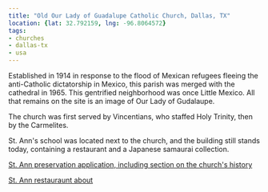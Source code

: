 ```yaml
---
title: "Old Our Lady of Guadalupe Catholic Church, Dallas, TX"
location: {lat: 32.792159, lng: -96.8064572}
tags:
- churches
- dallas-tx
- usa
---
```


Established in 1914 in response to the flood of Mexican refugees fleeing the anti-Catholic dictatorship in Mexico, this parish was merged with the cathedral in 1965.  This gentrified neighborhood was once Little Mexico.  All that remains on the site is an image of Our Lady of Gudalaupe.

The church was first served by Vincentians, who staffed Holy Trinity, then by the Carmelites.

St. Ann's school was located next to the church, and the building still stands today, containing a restaurant and a Japanese samaurai collection.

[St. Ann preservation application, including section on the church's history](https://dallascityhall.com/departments/sustainabledevelopment/historicpreservation/HP%20Documents/Landmark%20Structures/St.%20Anns%20School%20Landmark%20Nomination.pdf)

[St. Ann restauraunt about](https://www.saintanndallas.com/restaurant)
